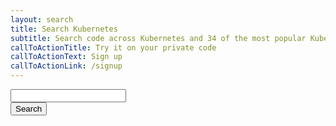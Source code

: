 ```yaml
---
layout: search
title: Search Kubernetes
subtitle: Search code across Kubernetes and 34 of the most popular Kubernetes repos
callToActionTitle: Try it on your private code
callToActionText: Sign up
callToActionLink: /signup
---
```


<form onsubmit="return post();" class="cf">
    <div class="search-input">
        <input type="text" name="search" id="search_box" />
        <div class="word-match filter-icon"><div class="inner-icon"></div></div>
        <div class="case-sensitive filter-icon"><div class="inner-icon"></div></div>
        <div class="regex filter-icon"><div class="inner-icon"></div></div>
    </div>
    <input type="submit" value="Search" id="search_submit" />
</form>

<script type="text/javascript">

var post = function() { 
    var value = document.getElementById('search_box').value;
    var search = {
        pattern: value,
        repositories: [
            "github.com/kubernetes/kubernetes",
            "github.com/kubernetes/helm",
            "github.com/kubernetes/kops",
            "github.com/kubernetes/kube-aggregator",
            "github.com/kubernetes/apimachinery",
            "github.com/kubernetes/autoscaler",
            "github.com/kubernetes/heapster",
            "github.com/kubernetes/kube-state-metrics",
            "github.com/kubernetes/perf-tests",
            "github.com/kubernetes/dns",
            "github.com/kubernetes/gengo",
            "github.com/kubernetes/frakti",
            "github.com/kubernetes/git-sync",
            "github.com/kubernetes/kubectl",
            "github.com/kubernetes/metrics",
            "github.com/coreos/etcd",
            "github.com/kubernetes/client-go",
            "github.com/coreos/tectonic-installer",
            "github.com/coreos/prometheus-operator",
            "github.com/coreos/matchbox",
            "github.com/coreos/mantle",
            "github.com/coreos/flannel",
            "github.com/coreos/clair",
            "github.com/coreos/dex",
            "github.com/coreos/etcd-operator",
            "github.com/Mirantis/k8s-externalipcontroller",
            "github.com/sapcc/kube-parrot",
            "github.com/apprenda/kismatic",
            "github.com/coreos/tectonic-installer",
            "github.com/ElasticBox/elastickube",
            "github.com/rancher/rancher-cloud-controller-manager",
            "github.com/deis/steward"
        ]
    };
    window.location = "index/?search=" + JSON.stringify(search); 
    return false; 
}

</script>
